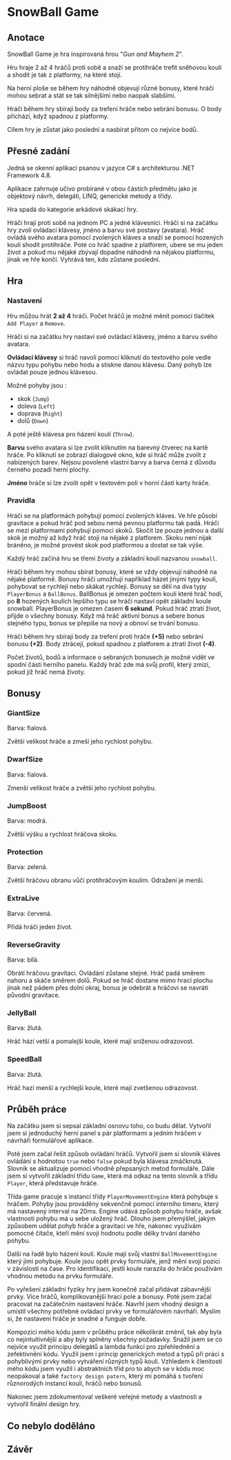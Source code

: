 # SnowBall Game

## Anotace
SnowBall Game je hra inspirovaná hrou "*Gun and Mayhem 2*".

Hru hraje 2 až 4 hráčů proti sobě a snaží se protihráče trefit sněhovou koulí a shodit je tak z platformy, na které stojí.

Na herní ploše se během hry náhodně objevují různé bonusy, které hráči mohou sebrat a stát se tak silnějšími nebo naopak slabšími.

Hráči během hry sbírají body za trefení hráče nebo sebrání bonusu. O body přichází, když spadnou z platformy.

Cílem hry je zůstat jako poslední a nasbírat přitom co nejvíce bodů.

## Přesné zadání
Jedná se okenní aplikaci psanou v jazyce C# s architekturou .NET Framework 4.8.

Aplikace zahrnuje učivo probírané v obou částích předmětu jako je objektový návrh, delegáti, LINQ, generické metody a třídy.

Hra spadá do kategorie arkádové skákací hry.

Hráči hrají proti sobě na jednom PC a jedné klávesnici. Hráči si na začátku hry zvolí ovládací klávesy, jméno a barvu své postavy (avatara). Hráč ovládá svého avatara pomocí zvolených kláves a snaží se pomocí hozených koulí shodit protihráče. Poté co hráč spadne z platforem, ubere se mu jeden život a pokud mu nějaké zbývají dopadne náhodně na nějakou platformu, jinak ve hře končí. Vyhrává ten, kdo zůstane poslední.

## Hra
### Nastavení
Hru můžou hrát **2 až 4** hráči. Počet hráčů je možné měnit pomocí tlačítek `Add Player` a `Remove`.

Hráči si na začátku hry nastaví své ovládací klávesy, jméno a barvu svého avatara.

**Ovládací klávesy** si hráč navolí pomocí kliknutí do textového pole vedle názvu typu pohybu nebo hodu a stiskne danou klávesu. Daný pohyb lze ovládat pouze jednou klávesou. 

Možné pohyby jsou :
- skok (`Jump`) 
- doleva (`Left`)
- doprava (`Right`)
- dolů (`Down`) 

A poté ještě klávesa pro házení koulí (`Throw`). 

**Barvu** svého avatara si lze zvolit kliknutím na barevný čtverec na kartě hráče. Po kliknutí se zobrazí dialogové okno, kde si hráč může zvolit z nabízených barev. Nejsou povolené vlastní barvy a barva černá z důvodu černého pozadí herní plochy.

**Jméno** hráče si lze zvolit opět v textovém poli v horní části karty hráče.

### Pravidla
Hráči se na platformách pohybují pomocí zvolených kláves. Ve hře působí gravitace a pokud hráč pod sebou nemá pevnou platformu tak padá. Hráči se mezi platformami pohybují pomocí skoků. Skočit lze pouze jednou a další skok je možný až když hráč stojí na nějaké z platforem. Skoku není nijak bráněno, je možné provést skok pod platformou a dostat se tak výše.

Každý hráč začíná hru se třemi životy a základní koulí nazvanou `snowball`.

Hráči během hry mohou sbírat bonusy, které se vždy objevují náhodně na nějaké platformě. Bonusy hráči umožňují například házet jinými typy koulí, pohybovat se rychleji nebo skákat rychleji. Bonusy se dělí na dva typy `PlayerBonus` a `BallBonus`. BallBonus je omezen počtem koulí které hráč hodí, po **8** hozených koulích lepšího typu se hráči nastaví opět základní koule snowball. PlayerBonus je omezen časem **6 sekund**. Pokud hráč ztratí život, přijde o všechny bonusy. Když má hráč aktivní bonus a sebere bonus stejného typu, bonus se přepíše na nový a obnoví se trvání bonusu.

Hráči během hry sbírají body za trefení proti hráče **(+5)** nebo sebrání bonusu **(+2)**. Body ztrácejí, pokud spadnou z platforem a ztratí život **(-4)**. 

Počet životů, bodů a informace o sebraných bonusech je možné vidět ve spodní části herního panelu. Každý hráč zde má svůj profil, který zmizí, pokud již hráč nemá životy.

## Bonusy
### GiantSize
Barva: fialová.

Zvětší velikost hráče a zmeší jeho rychlost pohybu.

### DwarfSize
Barva: fialová.

Zmenší velikost hráče a zvětší jeho rychlost pohybu.

### JumpBoost
Barva: modrá.

Zvětší výšku a rychlost hráčova skoku.

### Protection
Barva: zelená.

Zvětší hráčovu obranu vůči protihráčovým koulím. Odražení je menší.

### ExtraLive
Barva: červená.

Přidá hráči jeden život.

### ReverseGravity
Barva: bílá.

Obrátí hráčovu gravitaci. Ovládání zůstane stejné. Hráč padá směrem nahoru a skáče směrem dolů. Pokud se hráč dostane mimo hrací plochu jinak než pádem přes dolní okraj, bonus je odebrát a hráčovi se navrátí původní gravitace.

### JellyBall
Barva: žlutá.

Hráč hází vetší a pomalejší koule, které mají sníženou odrazovost.

### SpeedBall
Barva: žlutá.

Hráč hazí menší a rychlejší koule, které mají zvetšenou odrazovost.

## Průběh práce
Na začátku jsem si sepsal základní osnovu toho, co budu dělat. Vytvořil jsem si jednoduchý herní panel s pár platformami a jedním hráčem v návrháři formulářové aplikace.
 
Poté jsem začal řešit způsob ovládání hráčů. Vytvořil jsem si slovník kláves ovládání s hodnotou `true` nebo `false` pokud byla klávesa zmáčknutá. Slovník se aktualizuje pomocí vhodně přepsaných metod formuláře. Dále jsem si vytvořil základní třídu `Game`, která má odkaz na tento slovník a třídu `Player`, která představuje hráče. 

Třída game pracuje s instancí třídy `PlayerMovementEngine` která pohybuje s hráčem. Pohyby jsou prováděny sekvenčně pomocí interního timeru, který má nastavený interval na 20ms. Engine udává způsob pohybu hráče, avšak vlastnosti pohybu má u sebe uložený hráč. Dlouho jsem přemýšlel, jakým způsobem udělat pohyb hráče a gravitaci ve hře, nakonec využívám pomocné čítače, kteří mění svoji hodnotu podle délky trvání daného pohybu.

Další na řadě bylo házení koulí. Koule mají svůj vlastní `BallMovementEngine` který jimi pohybuje. Koule jsou opět prvky formuláře, jenž mění svojí pozici v závislosti na čase. Pro identifikaci, jestli koule narazila do hráče používám vhodnou metodu na prvku formuláře.

Po vyřešení základní fyziky hry jsem konečně začal přidávat zábavnější prvky. Více hráčů, komplikovanější hrací pole a bonusy. Poté jsem začal pracovat na začátečním nastavení hráče. Navrhl jsem vhodný design a umístil všechny potřebné ovládací prvky ve formulářovém návrháři. Myslím si, že nastavení hráče je snadné a funguje dobře.

Kompozici mého kódu jsem v průběhu práce několikrát změnil, tak aby byla co nejintuitivnější a aby byly splněny všechny požadavky. Snažil jsem se co nejvíce využít principu delegátů a lambda funkcí pro zpřehlednění a zefektivnění kódu. Využil jsem i princip generických metod a typů při práci s pohyblivými prvky nebo vytváření různých typů koulí. Vzhledem k členitosti mého kódu jsem využil i abstraktních tříd pro to abych se v kódu moc neopakoval a také `factory design patern`, který mi pomáhá s tvoření různorodých instancí koulí, hráčů nebo bonusů.

Nakonec jsem zdokumentoval veškeré veřejné metody a vlastnosti a vytvořil finální design hry.

## Co nebylo doděláno

## Závěr
